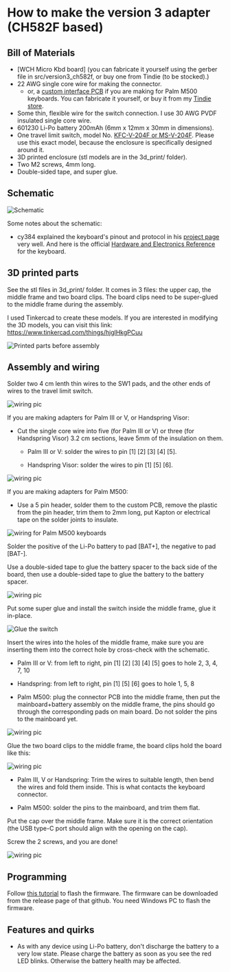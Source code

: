 # How to make the version 3 adapter (CH582F based)

Bill of Materials
----------
- [WCH Micro Kbd board] (you can fabricate it yourself using the gerber file in src/version3_ch582f, or buy one from Tindie (to be stocked).)
- 22 AWG single core wire for making the connector.
  - or, a [custom interface PCB](https://oshwhub.com/chen_xin_ming/palm-m500-connector) if you are making for Palm M500 keyboards. You can fabricate it yourself, or buy it from my [Tindie store](https://www.tindie.com/products/35183/).
- Some thin, flexible wire for the switch connection. I use 30 AWG PVDF insulated single core wire.
- 601230 Li-Po battery 200mAh (6mm x 12mm x 30mm in dimensions).
- One travel limit switch, model No. [KFC-V-204F or MS-V-204F](https://www.aliexpress.com/item/3256804072080898.html). Please use this exact model, because the enclosure is specifically designed around it.
- 3D printed enclosure (stl models are in the 3d_print/ folder).
- Two M2 screws, 4mm long.
- Double-sided tape, and super glue.

Schematic
----------

![Schematic](/images/version3/schematic.jpg "Schematic")

Some notes about the schematic:

- cy384 explained the keyboard's pinout and protocol in his [project page](http://www.cy384.com/projects/palm-keyboard.html) very well. And here is the official [Hardware and Electronics Reference](http://www.splorp.com/pdf/stowawayhwref.pdf) for the keyboard.

3D printed parts
----------------
See the stl files in 3d_print/ folder. It comes in 3 files: the upper cap, the middle frame and two board clips. The board clips need to be super-glued to the middle frame during the assembly.

I used Tinkercad to create these models. If you are interested in modifying the 3D models, you can visit this link: https://www.tinkercad.com/things/hjglHkgPCuu

![Printed parts before assembly](/images/version3/3d_print.jpg "Printed parts before assembly")

Assembly and wiring
-------------------

Solder two 4 cm lenth thin wires to the SW1 pads, and the other ends of wires to the travel limit switch.

![wiring pic](/images/version3/wiring2.jpg)

If you are making adapters for Palm III or V, or Handspring Visor:

- Cut the single core wire into five (for Palm III or V) or three (for Handspring Visor) 3.2 cm sections, leave 5mm of the insulation on them.

  - Palm III or V: solder the wires to pin [1] [2] [3] [4] [5].

  - Handspring Visor: solder the wires to pin [1] [5] [6].

![wiring pic](/images/version3/wiring1.jpg)

If you are making adapters for Palm M500:

- Use a 5 pin header, solder them to the custom PCB, remove the plastic from the pin header, trim them to 2mm long, put Kapton or electrical tape on the solder joints to insulate.

![wiring for Palm M500 keyboards](/images/version3/wiring5.jpg)

Solder the positive of the Li-Po battery to pad [BAT+], the negative to pad [BAT-].

Use a double-sided tape to glue the battery spacer to the back side of the board, then use a double-sided tape to glue the battery to the battery spacer.

![wiring pic](/images/version3/wiring3.jpg)

Put some super glue and install the switch inside the middle frame, glue it in-place.

![Glue the switch](/images/version3/glue_switch.jpg)

Insert the wires into the holes of the middle frame, make sure you are inserting them into the correct hole by cross-check with the schematic.

- Palm III or V: from left to right, pin [1] [2] [3] [4] [5] goes to hole 2, 3, 4, 7, 10

- Handspring: from left to right, pin [1] [5] [6] goes to hole 1, 5, 8

- Palm M500: plug the connector PCB into the middle frame, then put the mainboard+battery assembly on the middle frame, the pins should go through the corresponding pads on main board. Do not solder the pins to the mainboard yet.

![wiring pic](/images/version3/wiring6.jpg)

Glue the two board clips to the middle frame, the board clips hold the board like this:

![wiring pic](/images/version3/middle_assembly.jpg)

- Palm III, V or Handspring: Trim the wires to suitable length, then bend the wires and fold them inside. This is what contacts the keyboard connector.

- Palm M500: solder the pins to the mainboard, and trim them flat.

Put the cap over the middle frame. Make sure it is the correct orientation (the USB type-C port should align with the opening on the cap).

Screw the 2 screws, and you are done!

![wiring pic](/images/version3/bottom.jpg)

Programming
-----------
Follow [this tutorial](https://github.com/pymo/wch_micro_kbd/blob/main/doc/wch_isp_tool.md) to flash the firmware. The firmware can be downloaded from the release page of that github. You need Windows PC to flash the firmware.

Features and quirks
---------------------
- As with any device using Li-Po battery, don't discharge the battery to a very low state. Please charge the battery as soon as you see the red LED blinks. Otherwise the battery health may be affected.

